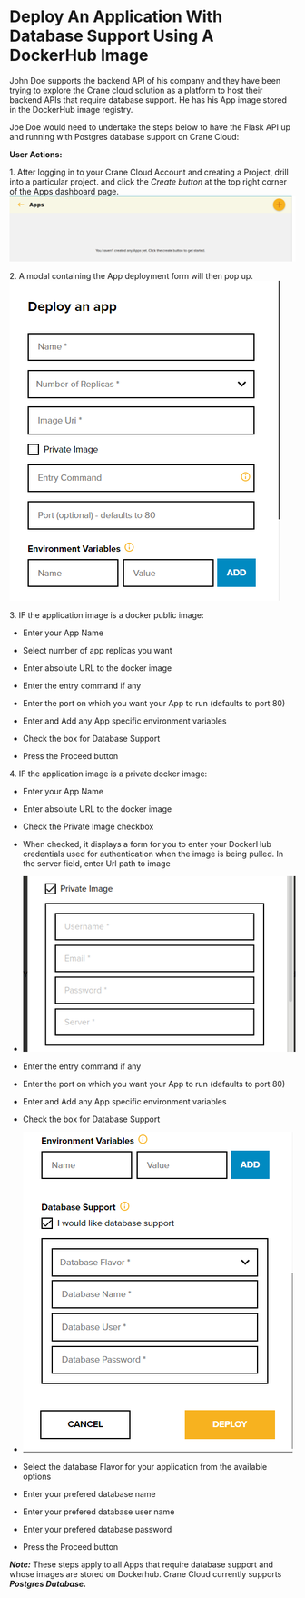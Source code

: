 # Deploy An Application With Database Support Using A DockerHub Image 
John Doe supports the backend API of his company and they have been trying to explore the Crane cloud solution as a platform to host their backend APIs that require database support. He has his App image stored in the DockerHub image registry. 

Joe Doe would need to undertake the steps below to have the Flask API up and running with Postgres database support on Crane Cloud: 

**User Actions:**

1\. After logging in to your Crane Cloud Account and creating a Project, drill into a particular project. and click the *Create button* at the top right corner of the Apps dashboard page.
![](../img/empty_project.png)

2\. A modal containing the App deployment form will then pop up.
![](../img/createAppForm.png)

3\.  IF the application image is a docker public image:

* Enter your App Name

* Select number of app replicas you want

* Enter absolute URL to the docker image

* Enter the entry command if any

* Enter the port on which you want your App to run (defaults to port 80)

* Enter and Add any App specific environment variables

* Check the box for Database Support

* Press the Proceed button

4\. IF the application image is a private docker image:

* Enter your App Name

* Enter absolute URL to the docker image

* Check the Private Image checkbox

* When checked, it displays a form for you to enter your DockerHub credentials used for authentication when the image is being pulled. In the server field, enter Url path to image 

* ![](../img/private_image.png)

* Enter the entry command if any

* Enter the port on which you want your App to run (defaults to port 80)

* Enter and Add any App specific environment variables

* Check the box for Database Support

* ![](../img/dbFlavor.png)

* Select the database Flavor for your application from the available options

* Enter your prefered database name

* Enter your prefered database user name

* Enter your prefered database password

* Press the Proceed button

***Note:***  These steps apply to all Apps that require database support and whose images are stored on Dockerhub. Crane Cloud currently supports ***Postgres Database.***
